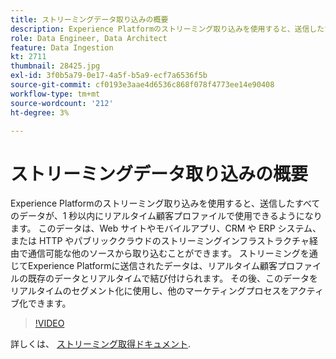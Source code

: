 ```yaml
---
title: ストリーミングデータ取り込みの概要
description: Experience Platformのストリーミング取り込みを使用すると、送信したすべてのデータが、1 秒以内にリアルタイム顧客プロファイルで使用できるようになります。 このデータは、Web サイトやモバイルアプリ、CRM や ERP システム、または HTTP やパブリッククラウドのストリーミングインフラストラクチャ経由で通信可能な他のソースから取り込むことができます。 ストリーミングを通じてExperience Platformに送信されたデータは、リアルタイム顧客プロファイルの既存のデータとリアルタイムで結び付けられます。 その後、このデータをリアルタイムのセグメント化に使用し、他のマーケティングプロセスをアクティブ化できます。
role: Data Engineer, Data Architect
feature: Data Ingestion
kt: 2711
thumbnail: 28425.jpg
exl-id: 3f0b5a79-0e17-4a5f-b5a9-ecf7a6536f5b
source-git-commit: cf0193e3aae4d6536c868f078f4773ee14e90408
workflow-type: tm+mt
source-wordcount: '212'
ht-degree: 3%

---
```


# ストリーミングデータ取り込みの概要

Experience Platformのストリーミング取り込みを使用すると、送信したすべてのデータが、1 秒以内にリアルタイム顧客プロファイルで使用できるようになります。 このデータは、Web サイトやモバイルアプリ、CRM や ERP システム、または HTTP やパブリッククラウドのストリーミングインフラストラクチャ経由で通信可能な他のソースから取り込むことができます。 ストリーミングを通じてExperience Platformに送信されたデータは、リアルタイム顧客プロファイルの既存のデータとリアルタイムで結び付けられます。 その後、このデータをリアルタイムのセグメント化に使用し、他のマーケティングプロセスをアクティブ化できます。

>[!VIDEO](https://video.tv.adobe.com/v/28425?quality=12&learn=on)

詳しくは、 [ストリーミング取得ドキュメント](https://experienceleague.adobe.com/docs/experience-platform/ingestion/streaming/overview.html?lang=ja).